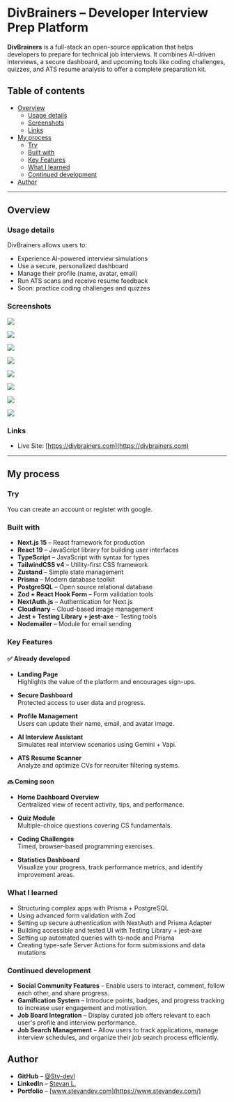 # DivBrainers – Developer Interview Prep Platform

**DivBrainers** is a full-stack an open-source application that helps developers to prepare for technical job interviews. It combines AI-driven interviews, a secure dashboard, and upcoming tools like coding challenges, quizzes, and ATS resume analysis to offer a complete preparation kit.

## Table of contents

- [Overview](#overview)
  - [Usage details](#usage-details)
  - [Screenshots](#screenshots)
  - [Links](#links)
- [My process](#my-process)
  - [Try](#try)
  - [Built with](#built-with)
  - [Key Features](#key-features)
  - [What I learned](#what-i-learned)
  - [Continued development](#continued-development)
- [Author](#author)

---

## Overview

### Usage details

DivBrainers allows users to:

- Experience AI-powered interview simulations
- Use a secure, personalized dashboard
- Manage their profile (name, avatar, email)
- Run ATS scans and receive resume feedback
- Soon: practice coding challenges and quizzes

### Screenshots

![](./public/screenshot/Screenshot_set_interview.png)

![](./public/screenshot/Screenshot_interview_live.png)

![](./public/screenshot/Screenshot_profil.png)

![](./public/screenshot/Screenshot_login.png)

![](./public/screenshot/Screenshot_register.png)

![](./public/screenshot/Screenshot_resetPassword.png)

![](./public/screenshot/Screenshot_scan_form.png)

![](./public/screenshot/Screenshot_scan_feedback.png)

### Links

- Live Site: [https://divbrainers.com](https://divbrainers.com)

---

## My process

### Try

You can create an account or register with google.

### Built with

- **Next.js 15** – React framework for production
- **React 19** – JavaScript library for building user interfaces
- **TypeScript** – JavaScript with syntax for types
- **TailwindCSS v4** – Utility-first CSS framework
- **Zustand** – Simple state management
- **Prisma** – Modern database toolkit
- **PostgreSQL** – Open source relational database
- **Zod + React Hook Form** – Form validation tools
- **NextAuth.js** – Authentication for Next.js
- **Cloudinary** – Cloud-based image management
- **Jest + Testing Library + jest-axe** – Testing tools
- **Nodemailer** – Module for email sending

### Key Features

#### ✅ Already developed

- **Landing Page**  
  Highlights the value of the platform and encourages sign-ups.

- **Secure Dashboard**  
   Protected access to user data and progress.

- **Profile Management**  
  Users can update their name, email, and avatar image.

- **AI Interview Assistant**  
  Simulates real interview scenarios using Gemini + Vapi.

- **ATS Resume Scanner**  
  Analyze and optimize CVs for recruiter filtering systems.

#### 🔜 Coming soon

- **Home Dashboard Overview**  
  Centralized view of recent activity, tips, and performance.

- **Quiz Module**  
  Multiple-choice questions covering CS fundamentals.

- **Coding Challenges**  
  Timed, browser-based programming exercises.

- **Statistics Dashboard**  
  Visualize your progress, track performance metrics, and identify improvement areas.

### What I learned

- Structuring complex apps with Prisma + PostgreSQL
- Using advanced form validation with Zod
- Setting up secure authentication with NextAuth and Prisma Adapter
- Building accessible and tested UI with Testing Library + jest-axe
- Setting up automated queries with ts-node and Prisma
- Creating type-safe Server Actions for form submissions and data mutations

### Continued development

- **Social Community Features** – Enable users to interact, comment, follow each other, and share progress.
- **Gamification System** – Introduce points, badges, and progress tracking to increase user engagement and motivation.
- **Job Board Integration** – Display curated job offers relevant to each user's profile and interview performance.
- **Job Search Management** – Allow users to track applications, manage interview schedules, and organize their job search process efficiently.

## Author

- **GitHub** – [@Stv-devl](https://github.com/Stv-devl)
- **LinkedIn** – [Stevan L.](https://www.linkedin.com/in/stevan-l-793141128/)
- **Portfolio** – [www.stevandev.com](https://www.stevandev.com/)
